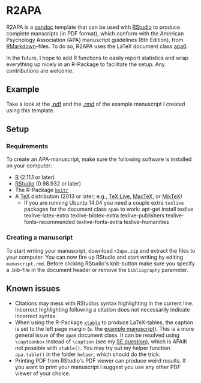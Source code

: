 # R2APA
R2APA is a [pandoc](http://johnmacfarlane.net/pandoc/) template that can be used with [RStudio](http://www.rstudio.com/) to produce complete manscripts (in PDF format), which conform with the American Psychology Association (APA) manuscript guidelines (6th Edition), from [RMarkdown](http://rmarkdown.rstudio.com/)-files. To do so, R2APA uses the LaTeX document class [apa6](http://www.ctan.org/pkg/apa6).

In the future, I hope to add R functions to easily report statistics and wrap everything up nicely in an R-Package to facilitate the setup. Any contributions are welcome.

## Example
Take a look at the [.pdf](https://raw.githubusercontent.com/crsh/R2APA/master/example/example.pdf) and the [.rmd](https://github.com/crsh/R2APA/blob/master/example/example.rmd) of the example manuscript I created using this template.

## Setup
### Requirements
To create an APA-manuscript, make sure the following software is installed on your computer:

- [R](http://www.r-project.org/) (2.11.1 or later)
- [RStudio](http://www.rstudio.com/) (0.98.932 or later)
- The R-Package [`knitr`](http://cran.r-project.org/web/packages/knitr/index.html)
- A [TeX](http://de.wikipedia.org/wiki/TeX) distribution (2013 or later; e.g., [TeX Live](http://www.tug.org/texlive/), [MacTeX](https://tug.org/mactex/), or [MikTeX](http://miktex.org/))
  - If you are running Ubuntu 14.04 you need a couple extra `texlive` packages for the document class `apa6` to work:
        apt-get install texlive texlive-latex-extra texlive-bibtex-extra texlive-publishers texlive-fonts-recommended texlive-fonts-extra texlive-humanities

### Creating a manuscript
To start writing your manuscript, download `r2apa.zip` and extract the files to your computer. You can now fire up RStudio and start writing by editing `manuscript.rmd`. Before clicking RStudio's knit-button make sure you specify a .bib-file in the document header or remove the `bibliography` parameter.

## Known issues
- Citations may mess with RStudios syntax highlighting in the current line. Incorrect highlighting following a citation does not necessarily indicate incorrect syntax.
- When using the R-Package [`xtable`](http://cran.r-project.org/web/packages/xtable/index.html) to produce LaTeX-tables, the caption is set to the left page margin (s. the [example manuscript](https://github.com/crsh/R2APA/blob/master/example/example.pdf)). This is a more general issue of the `apa6` document class. It can be resolved using `\captionbox` instead of `\caption` (see my [SE question](http://tex.stackexchange.com/questions/42209/centering-tables-in-document-class-apa6)), which is AFAIK not possible with `xtable()`. You may try out my helper function `apa.table()` in the folder `helper`, which should do the trick.
- Printing PDF from RStudio's PDF viewer can produce weird results. If you want to print your manuscript I suggest you use any other PDF viewer of your choice.
